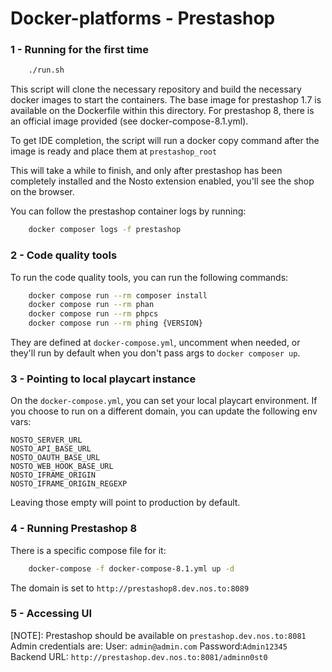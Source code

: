# Docker-platforms - Prestashop

### 1 - Running for the first time
```bash
    ./run.sh
```
This script will clone the necessary repository and build the necessary docker images to start the containers.
The base image for prestashop 1.7 is available on the Dockerfile within this directory. 
For prestashop 8, there is an official image provided (see docker-compose-8.1.yml).

To get IDE completion, the script will run a docker copy command after the image is ready and place them at `prestashop_root`

This will take a while to finish, and only after prestashop has been completely installed and the Nosto extension enabled, you'll see the shop on the browser. 

You can follow the prestashop container logs by running:
```bash
    docker composer logs -f prestashop
```
### 2 - Code quality tools

To run the code quality tools, you can run the following commands:
```bash
    docker compose run --rm composer install
    docker compose run --rm phan
    docker compose run --rm phpcs
    docker compose run --rm phing {VERSION}
```
They are defined at `docker-compose.yml`, uncomment when needed, or they'll run by default when you don't pass args to `docker composer up`.

### 3 - Pointing to local playcart instance
On the `docker-compose.yml`, you can set your local playcart environment.
If you choose to run on a different domain, you can update the following env vars:
```
NOSTO_SERVER_URL
NOSTO_API_BASE_URL
NOSTO_OAUTH_BASE_URL
NOSTO_WEB_HOOK_BASE_URL
NOSTO_IFRAME_ORIGIN
NOSTO_IFRAME_ORIGIN_REGEXP
```
Leaving those empty will point to production by default.

### 4 - Running Prestashop 8
There is a specific compose file for it:
```bash
    docker-compose -f docker-compose-8.1.yml up -d
```

The domain is set to `http://prestashop8.dev.nos.to:8089`

### 5 - Accessing UI

[NOTE]: Prestashop should be available on `prestashop.dev.nos.to:8081`
Admin credentials are:
User: `admin@admin.com`
Password:`Admin12345`
Backend URL: `http://prestashop.dev.nos.to:8081/adminn0st0`
